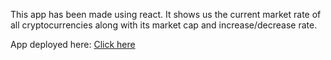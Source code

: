 This app has been made using react. It shows us the current market rate of all cryptocurrencies along with its market cap and increase/decrease rate.


App deployed here:
<a href="https://romantic-turing-f6ce49.netlify.app/">Click here</a>
